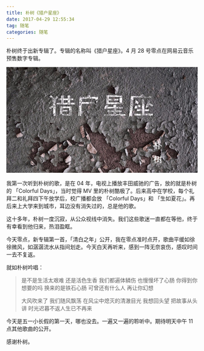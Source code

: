 ```yaml
---
title: 朴树《猎户星座》
date: 2017-04-29 12:55:34
tag: 随笔
categories: 随笔
---
```


朴树终于出新专辑了。专辑的名称叫《猎户星座》。4 月 28 号零点在网易云音乐预售数字专辑。

![orion](orion/orion.png)

我第一次听到朴树的歌，是在 04 年，电视上播放丰田威驰的广告，放的就是朴树的 「Colorful Days」，当时觉得 MV 里的朴树酷极了。后来高中在学校，每个礼拜二和礼拜四下午放学后，校广播都会放 「Colorful Days」和 「生如夏花」。再后来上大学来到城市，耳边没有消失过的，总是他的歌。

这十多年，朴树一度沉寂，从公众视线中消失。我们这些歌迷一直都在等他，终于有幸看到他归来，热泪盈眶。

今天零点，新专辑第一首，「清白之年」公开，我在零点准时点开，歌曲平缓如徐徐微风，如潺潺流水从指间划走。今天白天再听来，感到一阵无奈哀伤，感叹时间一去不复返。

就如朴树吟唱：

> 是不是生活太艰难
> 还是活色生香
> 我们都遍体鳞伤
> 也慢慢坏了心肠
> 你得到你想要的吗
> 换来的是铁石心肠
> 可曾还有什么人
> 再让你幻想
>
> 大风吹来了
> 我们随风飘荡
> 在风尘中熄灭的清澈目光
> 我想回头望
> 把故事从头讲
> 时光迟暮不返人生已不再来

今天是五一小长假的第一天，哪也没去。一遍又一遍的聆听中。期待明天中午 11 点其他歌曲的公开。

感谢朴树。

